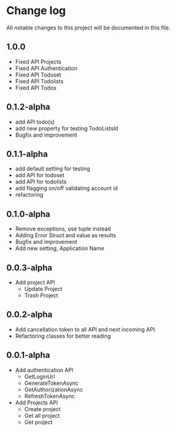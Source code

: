 ﻿# Change log

All notable changes to this project will be documented in this file.

## 1.0.0

- Fixed API Projects
- Fixed API Authentication
- Fixed API Todoset
- Fixed API Todolists
- Fixed API Todos

## 0.1.2-alpha

- add API todo(s)
- add new property for testing TodoListsId
- Bugfix and improvement

## 0.1.1-alpha

- add default setting for testing
- add API for todoset
- add API for todolists
- add flagging on/off validating account id
- refactoring

## 0.1.0-alpha

- Remove exceptions, use tuple instead
- Adding Error Struct and value as results
- Bugfix and improvement
- Add new setting, Application Name

## 0.0.3-alpha

- Add project API
    - Update Project
    - Trash Project

## 0.0.2-alpha

- Add cancellation token to all API and next incoming API
- Refactoring classes for better reading

## 0.0.1-alpha

- Add authentication API
    - GetLoginUrl
    - GenerateTokenAsync
    - GetAuthorizationAsync
    - RefreshTokenAsync
- Add Projects API
    - Create project
    - Get all project
    - Get project